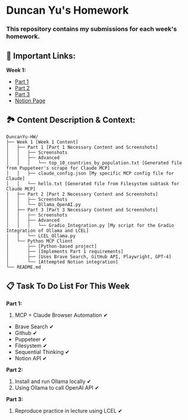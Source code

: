 # Duncan Yu's Homework
### This repository contains my submissions for each week's homework.

## 🔗 Important Links:
**Week 1:** 
- [Part 1](https://github.com/inference-ai-course/DuncanYu-HW/tree/main/Week%201/Part%201)
- [Part 2](https://github.com/inference-ai-course/DuncanYu-HW/tree/main/Week%201/Part%202)
- [Part 3](https://github.com/inference-ai-course/DuncanYu-HW/tree/main/Week%201/Part%203)
- [Notion Page](https://www.notion.so/MCP-Automation-Test-23c2af8f73e781e49ff1f6f03235f0d9?source=copy_link)

## 🏞️ Content Description & Context:
```
DuncanYu-HW/
├── Week 1 [Week 1 Content]
│   ├── Part 1 [Part 1 Necessary Content and Screenshots]
│   │   ├── Screenshots
│   │   ├── Advanced
│   │   │   └── top_10_countries_by_population.txt [Generated file from Puppeteer's scrape for Claude MCP]
│   │   ├── claude_config.json [My specific MCP config file for Claude]
│   │   └── hello.txt [Generated file from Filesystem subtask for Claude MCP]
│   ├── Part 2 [Part 2 Necessary Content and Screenshots]
│   │   ├── Screenshots
│   │   └── Ollama_OpenAI.py
│   ├── Part 3 [Part 3 Necessary Content and Screenshots]
│   │   ├── Screenshots
│   │   ├── Advanced
│   │   │   └── Gradio_Integration.py [My script for the Gradio Integration of Ollama and LCEL]
│   │   └── LCEL_Ollama.py
│   └── Python MCP Client 
│       ├── [Python-based project]
│       ├── [Implements Part 1 requirements]
│       ├── [Uses Brave Search, GitHub API, Playwright, GPT-4]
│       └── [Attempted Notion integration]
└── README.md
```

## 📋 Task To Do List For This Week
**Part 1:**
1. MCP + Claude Browser Automation ✔
  - Brave Search ✔
  - Github ✔
  - Puppeteer ✔
  - Filesystem ✔
  - Sequential Thinking ✔
  - Notion API ✔

**Part 2:**
1. Install and run Ollama locally ✔
2. Using Ollama to call OpenAI API ✔

**Part 3:**
1. Reproduce practice in lecture using LCEL ✔
